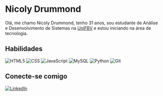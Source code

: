 # Nicoly Drummond

Olá, me chamo Nicoly Drummond, tenho 31 anos, sou estudante de Análise e Desenvolvimento de Sistemas na <a href="https://linkedin.com/in/nicolydrummond" target="blank">UniFBV</a> e estou iniciando na área de tecnologia.

## Habilidades

![HTML5](https://img.shields.io/badge/-HTML5-333333?style=flat&logo=html5)
![CSS](https://img.shields.io/badge/-CSS3-333333?style=flat&logo=css3)
![JavaScript](https://img.shields.io/badge/-JavaScript-333333?style=flat&logo=javascript)
![MySQL](https://img.shields.io/badge/-MySQL-333333?style=flat&logo=mysql)
![Python](https://img.shields.io/badge/-Python-333333?style=flat&logo=python)
![Git](https://img.shields.io/badge/-Git-333333?style=flat&logo=git&logoColor=F05032)

## Conecte-se comigo

[![LinkedIn](https://img.shields.io/badge/-LinkedIn-F0F0F0?style=for-the-badge&logo=linkedin&logoColor=0e76a8)](https://linkedin.com/in/nicolydrummond)
